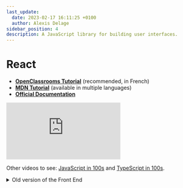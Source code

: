 ```yaml
---
last_update:
  date: 2023-02-17 16:11:25 +0100
  author: Alexis Delage
sidebar_position: 4
description: A JavaScript library for building user interfaces. 
---
```


# React

* **[OpenClassrooms Tutorial](https://openclassrooms.com/fr/courses/7008001-debutez-avec-react)** (recommended, in French)
* **[MDN Tutorial](https://developer.mozilla.org/en-US/docs/Learn/Tools_and_testing/Client-side_JavaScript_frameworks/React_getting_started)** (available in multiple languages)
* **[Official Documentation](https://reactjs.org/)**

<iframe 
    className="youtube margin-bottom--md"
    src="https://www.youtube-nocookie.com/embed/Tn6-PIqc4UM" 
    title="YouTube video player" 
    frameborder="0" 
    allow="accelerometer; autoplay; clipboard-write; encrypted-media; gyroscope; picture-in-picture" 
    allowfullscreen>
</iframe>

Other videos to see: [JavaScript in 100s](https://www.youtube.com/watch?v=DHjqpvDnNGE)
and [TypeScript in 100s](https://www.youtube.com/watch?v=zQnBQ4tB3ZA).

<details>
<summary>Old version of the Front End</summary>

## How our frontend is made

### React

To build the frontend of Nantral-Platform, we use [React.js](https://reactjs.org/),
a declarative, component based, JavaScript library for building user interfaces.
React (optionaly, but mostly) uses a language called JSX, which allows to organise
the frontend code in the form of components, that represents logical, reusable parts of the UI.
You can pass arguments to components, which you can then display in its body (like
the number of participants to an event). If the value changes, React will react and re-render the component.

### TypeScript

[TypeScript](https://www.typescriptlang.org/) is a superset of **JavaScript**, meaning that JavaScript code is valid TypeScript code, but not the other way around.

JavaScript is an interpreted, dynamic language, meaning that there is no compilation, and that broken code won't be detected until runtime. When dealing with APIs, it becomes very easy to reference a non-existent property on an object. For reference, if you open up your browser console with F12 and type:
`"1"==1` you will see that this boolean expression is evaluated as true, even though we are comparing two objects which have different types.

TypeScript solves this problem by introducing strong types to JavaScript, meaning that a number variable can only be a number, unless it is specifically casted as an other type. You can therefore catch errors in development, directly in your IDE with linting or when transpiling the TypeScript code to native JavaScript.

When using TypeScript, React code becomes TSX code instead of JSX.

It is configured through the `tsconfig.json` file in the `frontend/` folder.

As this part of the codebase has already been configured, we won't go into further details on how TypeScript works, as we do not need to worry about it anymore.

### Node.js

[Node.js](https://nodejs.org) is a JavaScript runtime built on Chrome's V8 JavaScript engine. To put it in a nutshell, it allows to run JavaScript on the serverside, and you need to install it to develop React applications.

### NPM

[NPM](https://www.npmjs.com/) or Node Package Manager is an online repository for sharing Node.js libraries. It's also a CLI to deal with the installation, update, etc, of said libraries.

It can be configured using the `package.json` file in the `frontend/` folder.

All the modules we talked about above can be installed using NPM.

## Implementation in Nantral-Platform

Whereas a lot of project use a fully featured React app with routing, we only have small components which hook to our static HTML pages, usually on the `<div id="root"></div>` element of the page.

The code of each component is located in `frontend/src/`.

While React does not impose a file structure like Django, we try to split the React code in multiple .tsx files, by keeping one component per file. This allows for better clarity in the codebase, as well as reusability of the components.

For a good example of how a React component should be structured, checkout `clubsList.tsx`.

## Writing your first React component

To create a component called `foo`, create the `foo.tsx` file in the `src/` folder. Add the following to the file:

```jsx
import * as React from "react";
import ReactDOM, { render } from "react-dom";

function Root(props): JSX.Element {
  return <h1>Hello World!</h1>;
}

render(<Root />, document.getElementById("root"));
```

To register the file with Webpack, open `src/webpack.config/webpack.common.js` and add `foo: path.join(__dirname,"../src/containers/foo.tsx"),` to the `entry` object.

Then run `npm run watch` to start compiling the React code on every file save.

This will output the compiled JavaScript to the `static/` folder of the project and allow Django to serve the files on page load.

In the HTML page you want your React code to load, add a `<div id="root"></div>` element to where you want your component to load, and the following snippet at the bottom of the page.

```html
{% block script %}
<script src='{% static "js/foo.js" %}'></script>
{% endblock %}
```

If you now try to load this page through Django, you should see a Hello World! where your div was added.

</details>